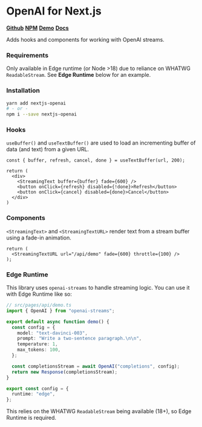 # OpenAI for Next.js

[**Github**](https://github.com/gptlabs/nextjs-openai)
[**NPM**](https://npmjs.com/package/nextjs-openai)
[**Demo**](https://nextjs-openai.vercel.app)
[**Docs**](https://nextjs-openai.vercel.app/docs)

Adds hooks and components for working with OpenAI streams.

### Requirements

Only available in Edge runtime (or Node >18) due to reliance on WHATWG
`ReadableStream`. See **Edge Runtime** below for an example.

### Installation

```bash
yarn add nextjs-openai
# - or -
npm i --save nextjs-openai
```

### Hooks

`useBuffer()` and `useTextBuffer()` are used to load an incrementing buffer of
data (and text) from a given URL.

```tsx
const { buffer, refresh, cancel, done } = useTextBuffer(url, 200);
 
return (
  <div>
    <StreamingText buffer={buffer} fade={600} />
    <button onClick={refresh} disabled={!done}>Refresh</button>
    <button onClick={cancel} disabled={done}>Cancel</button>
  </div>
)
```

### Components

`<StreamingText>` and `<StreamingTextURL>` render text from a stream buffer
using a fade-in animation.

```tsx
return (
  <StreamingTextURL url="/api/demo" fade={600} throttle={100} />
);
```

### Edge Runtime

This library uses `openai-streams` to handle streaming logic. You can use it
with Edge Runtime like so:

```ts
// src/pages/api/demo.ts
import { OpenAI } from "openai-streams";

export default async function demo() {
  const config = {
    model: "text-davinci-003",
    prompt: "Write a two-sentence paragraph.\n\n",
    temperature: 1,
    max_tokens: 100,
  };

  const completionsStream = await OpenAI("completions", config);
  return new Response(completionsStream);
}

export const config = {
  runtime: "edge",
};
```

This relies on the WHATWG `ReadableStream` being available (18+), so Edge
Runtime is required.
